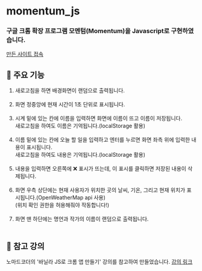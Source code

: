 # momentum_js
### 구글 크롬 확장 프로그램 모멘텀(Momentum)을 Javascript로 구현하였습니다.
[만든 사이트 접속](https://crohasang.github.io/momentum_js/)
<br>
## 📌 주요 기능
1. 새로고침을 하면 배경화면이 랜덤으로 출력됩니다.<br><br>
2. 화면 정중앙에 현재 시간이 1초 단위로 표시됩니다.<br><br>
3. 시계 밑에 있는 칸에 이름을 입력하면 화면에 이름이 뜨고 이름이 저장됩니다.<br>새로고침을 하여도 이름은 기억됩니다.(localStorage 활용)<br><br>
4. 이름 밑에 있는 칸에 오늘 할 일을 입력하고 엔터를 누르면 화면 좌측 위에 입력한 내용이 표시됩니다.<br>새로고침을 하여도 내용은 기억됩니다.(localStorage 활용)<br><br>
5. 내용을 입력하면 오른쪽에 ❌ 표시가 뜨는데, 이 표시를 클릭하면 저장된 내용이 삭제됩니다.<br><br>
6. 화면 우측 상단에는 현재 사용자가 위치한 곳의 날씨, 기온, 그리고 현재 위치가 표시됩니다.(OpenWeatherMap api 사용)<br>(위치 확인 권한을 허용해줘야 작동합니다!)<br><br>
7. 화면 맨 하단에는 명언과 작가의 이름이 랜덤으로 출력됩니다.<br><br>

## 📖 참고 강의
노마드코더의 '바닐라 JS로 크롬 앱 만들기' 강의를 참고하여 만들었습니다.
[강의 링크](https://nomadcoders.co/javascript-for-beginners)
